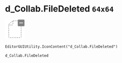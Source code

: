 # d_Collab.FileDeleted `64x64`
<img src="/img/d_Collab.FileDeleted.png" width=64 height=64>

``` CSharp
EditorGUIUtility.IconContent("d_Collab.FileDeleted")
```
```
d_Collab.FileDeleted
```
